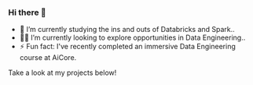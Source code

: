 ### Hi there 👋

- 🔬 I’m currently studying the ins and outs of Databricks and Spark..
- 👨‍💻  I’m currently looking to explore opportunities in Data Engineering..
- ⚡ Fun fact: I've recently completed an immersive Data Engineering course at AiCore.

Take a look at my projects below!
<!-- 
**MarcusMV/MarcusMV** is a ✨ _special_ ✨ repository because its `README.md` (this file) appears on your GitHub profile.

Here are some ideas to get you started:

- 🔭 I’m currently working on ...
- 🌱 I’m currently learning ...
- 👯 I’m looking to collaborate on ...
- 🤔 I’m looking for help with ...
- 💬 Ask me about ...
- 📫 How to reach me: ...
- 😄 Pronouns: ...
- ⚡ Fun fact: ...
-->
